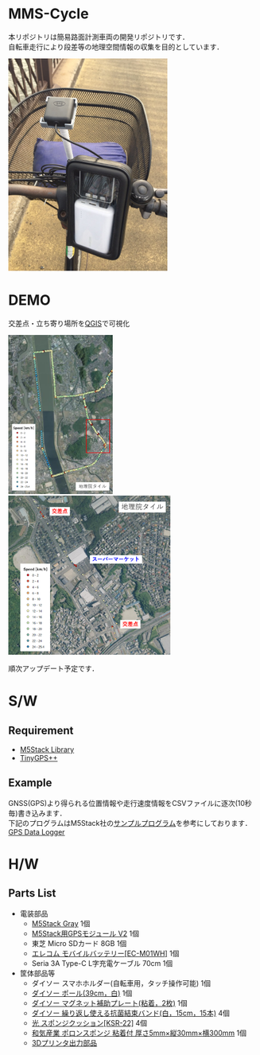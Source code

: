 # MMS-Cycle
本リポジトリは簡易路面計測車両の開発リポジトリです．  
自転車走行により段差等の地理空間情報の収集を目的としています．  

<img src="./img/system.jpg" width="320px">  


# DEMO
交差点・立ち寄り場所を[QGIS](https://qgis.org/ja/site/index.html)で可視化  

<img src="./img/map1.png" height="320px"> <img src="./img/map2.png" height="320px">  

順次アップデート予定です．  


# S/W
## Requirement
* [M5Stack Library](https://github.com/m5stack/M5Stack)
* [TinyGPS++](http://arduiniana.org/libraries/tinygpsplus/)

## Example
GNSS(GPS)より得られる位置情報や走行速度情報をCSVファイルに逐次(10秒毎)書き込みます．  
下記のプログラムはM5Stack社の[サンプルプログラム](https://github.com/m5stack/M5Stack/blob/master/examples/Modules/GPS_NEO_M8N/FullExample/FullExample.ino)を参考にしております．  
[GPS Data Logger](./src/DataLogger/main/main.ino)  


# H/W
## Parts List
* 電装部品
    * [M5Stack Gray](https://www.switch-science.com/catalog/3648/) 1個
    * [M5Stack用GPSモジュール V2](https://www.switch-science.com/catalog/3861/) 1個
    * 東芝 Micro SDカード 8GB 1個
    * [エレコム モバイルバッテリー[EC-M01WH]](https://www.elecom.co.jp/products/EC-M01WH.html) 1個
    * Seria 3A Type-C L字充電ケーブル 70cm 1個
* 筐体部品等
    * ダイソー スマホホルダー(自転車用，タッチ操作可能) 1個
    * [ダイソー ポール(39cm，白)](https://jp.daisonet.com/products/4549131727975?_pos=8&_sid=3f94a06ba&_ss=r) 1個
    * [ダイソー マグネット補助プレート(粘着，2枚)](https://jp.daisonet.com/products/4550480032818?_pos=161&_sid=c878fe25d&_ss=r) 1個
    * [ダイソー 繰り返し使える抗菌結束バンド(白，15cm，15本)](https://jp.daisonet.com/products/4549131993233?_pos=30&_sid=32464de24&_ss=r) 4個
    * [光 スポンジクッション[KSR-22]](https://www.monotaro.com/p/8625/2093/) 4個
    * [和気産業 ポロンスポンジ 粘着付 厚さ5mm×縦30mm×横300mm](https://axel.as-1.co.jp/asone/d/63-1532-72/) 1個
    * [3Dプリンタ出力部品](./stl)
